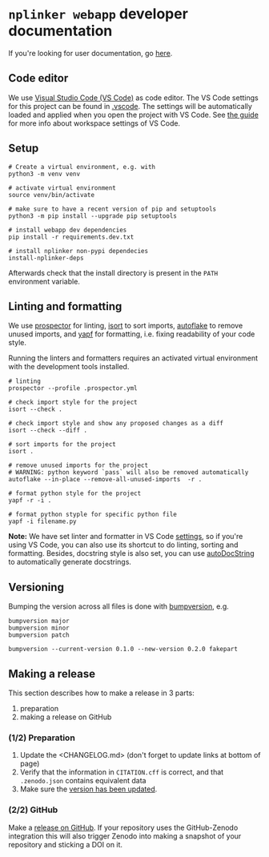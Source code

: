 # `nplinker webapp` developer documentation

If you're looking for user documentation, go [here](README.md).

## Code editor
We use [Visual Studio Code (VS Code)](https://code.visualstudio.com/) as code editor.
The VS Code settings for this project can be found in [.vscode](.vscode).
The settings will be automatically loaded and applied when you open the project with VS Code.
See [the guide](https://code.visualstudio.com/docs/getstarted/settings) for more info about workspace settings of VS Code.


## Setup

```shell
# Create a virtual environment, e.g. with
python3 -m venv venv

# activate virtual environment
source venv/bin/activate

# make sure to have a recent version of pip and setuptools
python3 -m pip install --upgrade pip setuptools

# install webapp dev dependencies
pip install -r requirements.dev.txt

# install nplinker non-pypi dependecies
install-nplinker-deps
```

Afterwards check that the install directory is present in the `PATH` environment variable.

## Linting and formatting


We use [prospector](https://pypi.org/project/prospector/) for linting, [isort](https://pycqa.github.io/isort/) to sort imports, [autoflake](https://github.com/PyCQA/autoflake) to remove unused imports, and [yapf](https://github.com/google/yapf) for formatting, i.e. fixing readability of your code style.

Running the linters and formatters requires an activated virtual environment with the development tools installed.

```shell
# linting
prospector --profile .prospector.yml

# check import style for the project
isort --check .

# check import style and show any proposed changes as a diff
isort --check --diff .

# sort imports for the project
isort .

# remove unused imports for the project
# WARNING: python keyword `pass` will also be removed automatically
autoflake --in-place --remove-all-unused-imports  -r .

# format python style for the project
yapf -r -i .

# format python styple for specific python file
yapf -i filename.py
```

**Note:** We have set linter and formatter in VS Code [settings](.vscode),
so if you're using VS Code, you can also use its shortcut to do linting, sorting and formatting.
Besides, docstring style is also set, you can use [autoDocString](https://marketplace.visualstudio.com/items?itemName=njpwerner.autodocstring) to automatically generate docstrings.


## Versioning

Bumping the version across all files is done with [bumpversion](https://github.com/c4urself/bump2version), e.g.

```shell
bumpversion major
bumpversion minor
bumpversion patch

bumpversion --current-version 0.1.0 --new-version 0.2.0 fakepart
```

## Making a release

This section describes how to make a release in 3 parts:

1. preparation
2. making a release on GitHub

### (1/2) Preparation

1. Update the <CHANGELOG.md> (don't forget to update links at bottom of page)
2. Verify that the information in `CITATION.cff` is correct, and that `.zenodo.json` contains equivalent data
3. Make sure the [version has been updated](#versioning).

### (2/2) GitHub

Make a [release on GitHub](https://github.com/NPLinker/webapp/releases/new). If your repository uses the GitHub-Zenodo integration this will also trigger Zenodo into making a snapshot of your repository and sticking a DOI on it.
